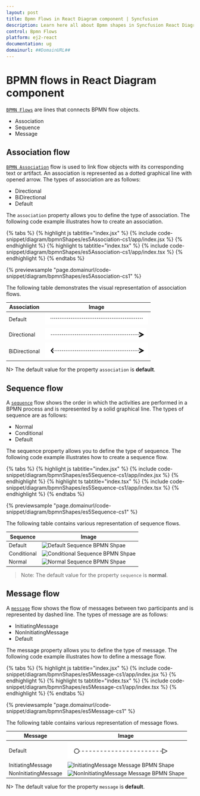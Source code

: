 ```yaml
---
layout: post
title: Bpmn Flows in React Diagram component | Syncfusion
description: Learn here all about Bpmn shapes in Syncfusion React Diagram component of Syncfusion Essential JS 2 and more.
control: Bpmn Flows 
platform: ej2-react
documentation: ug
domainurl: ##DomainURL##
---
```


# BPMN flows in React Diagram component

[`BPMN Flows`](https://ej2.syncfusion.com/react/documentation/api/diagram/bpmnFlow#BpmnFlow) are lines that connects BPMN flow objects.

* Association
* Sequence
* Message

## Association flow

[`BPMN Association`](https://ej2.syncfusion.com/react/documentation/api/diagram/bpmnFlow#association) flow is used to link flow objects with its corresponding text or artifact. An association is represented as a dotted graphical line with opened arrow. The types of association are as follows:

* Directional
* BiDirectional
* Default

The `association` property allows you to define the type of association. The following code example illustrates how to create an association.

{% tabs %}
{% highlight js tabtitle="index.jsx" %}
{% include code-snippet/diagram/bpmnShapes/es5Association-cs1/app/index.jsx %}
{% endhighlight %}
{% highlight ts tabtitle="index.tsx" %}
{% include code-snippet/diagram/bpmnShapes/es5Association-cs1/app/index.tsx %}
{% endhighlight %}
{% endtabs %}

 {% previewsample "page.domainurl/code-snippet/diagram/bpmnShapes/es5Association-cs1" %}

The following table demonstrates the visual representation of association flows.

| Association | Image |
| -------- | -------- |
| Default | ![Default BPMN FlowShapes](images/Default1.png) |
| Directional | ![Directional BPMN FlowShapes](images/Directional1.png) |
| BiDirectional | ![BiDirectional BPMN FlowShapes](images/BiDirectional.png) |

N> The default value for the property `association` is **default**.

## Sequence flow

A [`sequence`](https://ej2.syncfusion.com/react/documentation/api/diagram/bpmnFlow#sequence) flow shows the order in which the activities are performed in a BPMN process and is represented by a solid graphical line. The types of sequence are as follows:

* Normal
* Conditional
* Default

The sequence property allows you to define the type of sequence. The following code example illustrates how to create a sequence flow.

{% tabs %}
{% highlight js tabtitle="index.jsx" %}
{% include code-snippet/diagram/bpmnShapes/es5Sequence-cs1/app/index.jsx %}
{% endhighlight %}
{% highlight ts tabtitle="index.tsx" %}
{% include code-snippet/diagram/bpmnShapes/es5Sequence-cs1/app/index.tsx %}
{% endhighlight %}
{% endtabs %}

 {% previewsample "page.domainurl/code-snippet/diagram/bpmnShapes/es5Sequence-cs1" %}

The following table contains various representation of sequence flows.

| Sequence | Image |
| -------- | -------- |
| Default | ![Default Sequence BPMN Shpae](images/Default2.png) |
| Conditional | ![Conditional Sequence BPMN Shpae](images/Conditional.png) |
| Normal | ![Normal Sequence BPMN Shpae](images/Normal.png) |

>Note: The default value for the property `sequence` is **normal**.

## Message flow

A [`message`](https://ej2.syncfusion.com/react/documentation/api/diagram/bpmnFlow#message) flow shows the flow of messages between two participants and is represented by dashed line. The types of message are as follows:

* InitiatingMessage
* NonInitiatingMessage
* Default

The message property allows you to define the type of message. The following code example illustrates how to define a message flow.

{% tabs %}
{% highlight js tabtitle="index.jsx" %}
{% include code-snippet/diagram/bpmnShapes/es5Message-cs1/app/index.jsx %}
{% endhighlight %}
{% highlight ts tabtitle="index.tsx" %}
{% include code-snippet/diagram/bpmnShapes/es5Message-cs1/app/index.tsx %}
{% endhighlight %}
{% endtabs %}

 {% previewsample "page.domainurl/code-snippet/diagram/bpmnShapes/es5Message-cs1" %}

The following table contains various representation of message flows.

| Message | Image |
| -------- | -------- |
| Default | ![Default Message BPMN Shape](images/Message-default.png) |
| InitiatingMessage | ![InitiatingMessage Message BPMN Shape](images/IMessage.png) |
| NonInitiatingMessage | ![NonInitiatingMessage Message BPMN Shape](images/NIMessage.png) |

N> The default value for the property `message` is **default**.